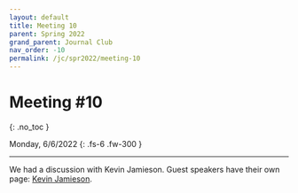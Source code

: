 ```yaml
---
layout: default
title: Meeting 10
parent: Spring 2022
grand_parent: Journal Club
nav_order: -10
permalink: /jc/spr2022/meeting-10
---
```


# Meeting #10
{: .no_toc }

Monday, 6/6/2022
{: .fs-6 .fw-300 }

---

We had a discussion with Kevin Jamieson. Guest speakers have their own page: [Kevin Jamieson](https://interactive-intelligence.github.io/guest-speakers/jamieson).
